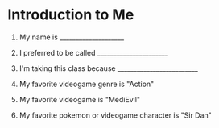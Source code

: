 # Introduction to Me

1. My name is ____________________

1. I preferred to be called ______________________

1. I'm taking this class because _________________________

1. My favorite videogame genre is "Action"

1. My favorite videogame is "MediEvil"

1. My favorite pokemon or videogame character is "Sir Dan"
